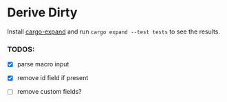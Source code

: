 # Derive Dirty

Install [cargo-expand](https://github.com/dtolnay/cargo-expand) and run `cargo expand --test tests` to see the results.

### TODOS:

 - [x] parse macro input
 - [x] remove id field if present
 - [ ] remove custom fields?

